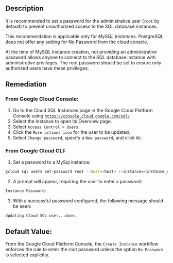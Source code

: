 ## Description

It is recommended to set a password for the administrative user (`root` by default) to prevent unauthorized access to the SQL database instances.

This recommendation is applicable only for *MySQL Instances*. PostgreSQL does not offer any setting for No Password from the cloud console.

At the time of MySQL Instance creation, not providing an administrative password allows anyone to connect to the SQL database instance with administrative privileges. The root password should be set to ensure only authorized users have these privileges.

## Remediation

### From Google Cloud Console:

1. Go to the Cloud SQL Instances page in the Google Cloud Platform Console using [`https://console.cloud.google.com/sql/`](https://console.cloud.google.com/sql/)
2. Select the instance to open its Overview page. 
3. Select `Access Control > Users`.
4. Click the `More actions icon` for the user to be updated. 
5. Select `Change password`, specify a `New password`, and click `OK`.

### From Google Cloud CLI:

1. Set a password to a MySql instance:

```bash
gcloud sql users set-password root --host=<host> --instance=<instance_name> --prompt-for-password
```

2. A prompt will appear, requiring the user to enter a password:

```bash
Instance Password:
```

3. With a successful password configured, the following message should be seen:
```bash
Updating Cloud SQL user...done.
```

## Default Value:

From the Google Cloud Platform Console, the `Create Instance` workflow enforces the rule to enter the root password unless the option `No Password` is selected explicitly.
